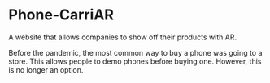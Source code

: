 # Phone-CarriAR

A website that allows companies to show off their products with AR.

Before the pandemic, the most common way to buy a phone was going to a store. This allows people to demo phones before buying one. However, this is no longer an option. 